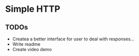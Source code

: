 # Simple HTTP

## TODOs
  - Createa a better interface for user to deal with responses...
  - Write readme
  - Create video demo